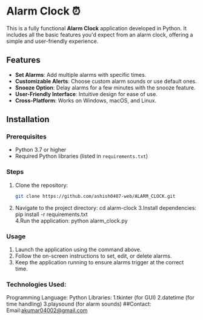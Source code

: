 # Alarm Clock ⏰  

This is a fully functional **Alarm Clock** application developed in Python. It includes all the basic features you'd expect from an alarm clock, offering a simple and user-friendly experience.  

## Features  
- **Set Alarms**: Add multiple alarms with specific times.  
- **Customizable Alerts**: Choose custom alarm sounds or use default ones.  
- **Snooze Option**: Delay alarms for a few minutes with the snooze feature.  
- **User-Friendly Interface**: Intuitive design for ease of use.  
- **Cross-Platform**: Works on Windows, macOS, and Linux.  

## Installation  

### Prerequisites  
- Python 3.7 or higher  
- Required Python libraries (listed in `requirements.txt`)  

### Steps  
1. Clone the repository:  
   ```bash  
   git clone https://github.com/ashish0407-web/ALARM_CLOCK.git
2. Navigate to the project directory:
   cd alarm-clock
3.Install dependencies:
  pip install -r requirements.txt  
4.Run the application:
  python alarm_clock.py  
### Usage
1. Launch the application using the command above.
2. Follow the on-screen instructions to set, edit, or delete alarms.
3. Keep the application running to ensure alarms trigger at the correct time.
### Technologies Used:
Programming Language: Python
Libraries:
  1.tkinter (for GUI)
  2.datetime (for time handling)
  3.playsound (for alarm sounds)
##Contact:
Email:akumar04002@gmail.com
